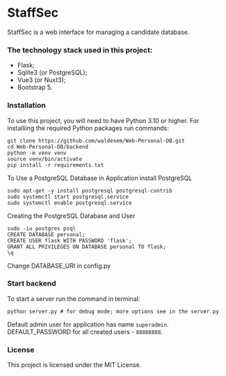 # StaffSec

StaffSec is a web interface for managing a candidate database.

### The technology stack used in this project:

- Flask;
- Sqlite3 (or PostgreSQL);
- Vue3 (or Nuxt3);
- Bootstrap 5.

### Installation

To use this project, you will need to have Python 3.10 or higher.
For installiing the required Python packages run commands:
```
git clone https://github.com/waldesem/Web-Personal-DB.git
cd Web-Personal-DB/backend
python -m venv venv
source venv/bin/activate
pip install -r requirements.txt
```
To Use a PostgreSQL Database in Application install PostgreSQL
```
sudo apt-get -y install postgresql postgresql-contrib
sudo systemctl start postgresql.service
sudo systemctl enable postgresql.service
```
Creating the PostgreSQL Database and User

```
sudo -iu postgres psql
CREATE DATABASE personal;
CREATE USER flask WITH PASSWORD 'flask';
GRANT ALL PRIVILEGES ON DATABASE personal TO flask;
\q
```
Change DATABASE_URI in config.py

### Start backend

To start a server run the command in terminal:
```
python server.py # for debug mode; more options see in the server.py
```
Default admin user for application has name `superadmin`.
DEFAULT_PASSWORD for all created users - `88888888`.

### License

This project is licensed under the MIT License.
